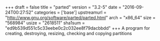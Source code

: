 +++
draft = false
title = "parted"
version = "3.2-5"
date = "2016-09-24T00:27:52"
categories = ['base']
upstreamurl = "http://www.gnu.org/software/parted/parted.html"
arch = "x86_64"
size = "568984"
usize = "2618511"
sha1sum = "ed9b539d551c5c33eebe0c2c032ee8f79dacbbdd"
+++
A program for creating, destroying, resizing, checking and copying partitions